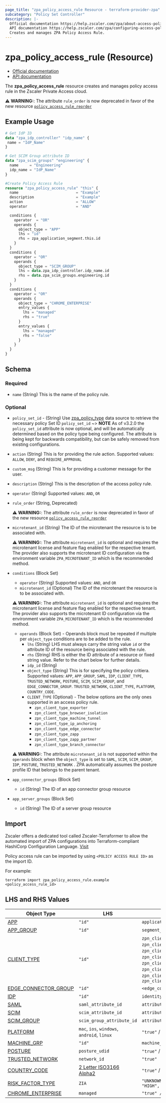 ```yaml
---
page_title: "zpa_policy_access_rule Resource - terraform-provider-zpa"
subcategory: "Policy Set Controller"
description: |-
  Official documentation https://help.zscaler.com/zpa/about-access-policy
  API documentation https://help.zscaler.com/zpa/configuring-access-policies-using-api
  Creates and manages ZPA Policy Access Rule.
---
```


# zpa_policy_access_rule (Resource)

* [Official documentation](https://help.zscaler.com/zpa/about-access-policy)
* [API documentation](https://help.zscaler.com/zpa/configuring-access-policies-using-api)

The **zpa_policy_access_rule** resource creates and manages policy access rule in the Zscaler Private Access cloud.

  ⚠️ **WARNING:**: The attribute ``rule_order`` is now deprecated in favor of the new resource  [``policy_access_rule_reorder``](zpa_policy_access_rule_reorder.md)

## Example Usage

```terraform
# Get IdP ID
data "zpa_idp_controller" "idp_name" {
 name = "IdP_Name"
}

# Get SCIM Group attribute ID
data "zpa_scim_groups" "engineering" {
  name     = "Engineering"
  idp_name = "IdP_Name"
}

#Create Policy Access Rule
resource "zpa_policy_access_rule" "this" {
  name                          = "Example"
  description                   = "Example"
  action                        = "ALLOW"
  operator                      = "AND"

  conditions {
    operator  = "OR"
    operands {
      object_type = "APP"
      lhs = "id"
      rhs = zpa_application_segment.this.id
    }
  }
  conditions {
    operator = "OR"
    operands {
      object_type = "SCIM_GROUP"
      lhs = data.zpa_idp_controller.idp_name.id
      rhs = data.zpa_scim_groups.engineering.id
    }
  }
  conditions {
    operator = "OR"
    operands {
      object_type = "CHROME_ENTERPRISE"
      entry_values {
        lhs = "managed"
        rhs = "true"
      }
      entry_values {
        lhs = "managed"
        rhs = "false"
      }
    }
  }
}
```

## Schema

### Required

- `name` (String) This is the name of the policy rule.

### Optional

- `policy_set_id` - (String) Use [zpa_policy_type](https://registry.terraform.io/providers/zscaler/zpa/latest/docs/data-sources/zpa_policy_type) data source to retrieve the necessary policy Set ID ``policy_set_id``
    ~> **NOTE** As of v3.2.0 the ``policy_set_id`` attribute is now optional, and will be automatically determined based on the policy type being configured. The attribute is being kept for backwards compatibility, but can be safely removed from existing configurations.
    
- `action` (String) This is for providing the rule action. Supported values: ``ALLOW``, ``DENY``, and ``REQUIRE_APPROVAL``
- `custom_msg` (String) This is for providing a customer message for the user.
- `description` (String) This is the description of the access policy rule.
- `operator` (String) Supported values: ``AND``, ``OR``
- `rule_order` (String, Deprecated)

  ⚠️ **WARNING:**: The attribute ``rule_order`` is now deprecated in favor of the new resource  [``policy_access_rule_reorder``](zpa_policy_access_rule_reorder.md)

- `microtenant_id` (String) The ID of the microtenant the resource is to be associated with.

  ⚠️ **WARNING:**: The attribute ``microtenant_id`` is optional and requires the microtenant license and feature flag enabled for the respective tenant. The provider also supports the microtenant ID configuration via the environment variable `ZPA_MICROTENANT_ID` which is the recommended method.

- `conditions` (Block Set) 
  - `operator` (String) Supported values: ``AND``, and ``OR``
  - `microtenant_id` (Optional) The ID of the microtenant the resource is to be associated with.

  ⚠️ **WARNING:**: The attribute ``microtenant_id`` is optional and requires the microtenant license and feature flag enabled for the respective tenant. The provider also supports the microtenant ID configuration via the environment variable `ZPA_MICROTENANT_ID` which is the recommended method.

  - `operands` (Block Set)  - Operands block must be repeated if multiple per `object_type` conditions are to be added to the rule.
    - `lhs` (String) LHS must always carry the string value ``id`` or the attribute ID of the resource being associated with the rule.
    - `rhs` (String) RHS is either the ID attribute of a resource or fixed string value. Refer to the chart below for further details.
    - `idp_id` (String)
    - `object_type` (String) This is for specifying the policy critiera. Supported values: `APP`, `APP_GROUP`, `SAML`, `IDP`, `CLIENT_TYPE`, `TRUSTED_NETWORK`, `POSTURE`, `SCIM`, `SCIM_GROUP`, and `EDGE_CONNECTOR_GROUP`. `TRUSTED_NETWORK`, `CLIENT_TYPE`, `PLATFORM`, `COUNTRY_CODE`.
    - `CLIENT_TYPE` (Optional) - The below options are the only ones supported in an access policy rule.
      - `zpn_client_type_exporter`
      - `zpn_client_type_browser_isolation`
      - `zpn_client_type_machine_tunnel`
      - `zpn_client_type_ip_anchoring`
      - `zpn_client_type_edge_connector`
      - `zpn_client_type_zapp`
      - `zpn_client_type_zapp_partner`
      - `zpn_client_type_branch_connector`

  ⚠️ **WARNING:**: The attribute ``microtenant_id`` is not supported within the `operands` block when the `object_type` is set to `SAML`, `SCIM`, `SCIM_GROUP`, `IDP`, `POSTURE`, `TRUSTED_NETWORK` . ZPA automatically assumes the posture profile ID that belongs to the parent tenant.

- `app_connector_groups` (Block Set)
  * `id` (String) The ID of an app connector group resource

- `app_server_groups` (Block Set)
  * `id` (String) The ID of a server group resource

## Import

Zscaler offers a dedicated tool called Zscaler-Terraformer to allow the automated import of ZPA configurations into Terraform-compliant HashiCorp Configuration Language.
[Visit](https://github.com/zscaler/zscaler-terraformer)

Policy access rule can be imported by using `<POLICY ACCESS RULE ID>` as the import ID.

For example:

```shell
terraform import zpa_policy_access_rule.example <policy_access_rule_id>
```

## LHS and RHS Values

| Object Type | LHS| RHS
|----------|-----------|----------
| [APP](https://registry.terraform.io/providers/zscaler/zpa/latest/docs/resources/zpa_application_segment) | ``"id"`` | ``application_segment_id`` |
| [APP_GROUP](https://registry.terraform.io/providers/zscaler/zpa/latest/docs/resources/zpa_segment_group) | ``"id"`` | ``segment_group_id``|
| [CLIENT_TYPE](https://registry.terraform.io/providers/zscaler/zpa/latest/docs/data-sources/zpa_access_policy_client_types) | ``"id"`` | ``zpn_client_type_zappl``, ``zpn_client_type_exporter``, ``zpn_client_type_browser_isolation``, ``zpn_client_type_ip_anchoring``, ``zpn_client_type_edge_connector``, ``zpn_client_type_branch_connector``,  ``zpn_client_type_zapp_partner``, ``zpn_client_type_zapp``  |
| [EDGE_CONNECTOR_GROUP](https://registry.terraform.io/providers/zscaler/zpa/latest/docs/data-sources/zpa_cloud_connector_group) | ``"id"`` | ``<edge_connector_id>`` |
| [IDP](https://registry.terraform.io/providers/zscaler/zpa/latest/docs/data-sources/zpa_idp_controller) | ``"id"`` | ``identity_provider_id`` |
| [SAML](https://registry.terraform.io/providers/zscaler/zpa/latest/docs/data-sources/zpa_saml_attribute) | ``saml_attribute_id``  | ``attribute_value_to_match`` |
| [SCIM](https://registry.terraform.io/providers/zscaler/zpa/latest/docs/data-sources/zpa_scim_attribute_header) | ``scim_attribute_id``  | ``attribute_value_to_match``  |
| [SCIM_GROUP](https://registry.terraform.io/providers/zscaler/zpa/latest/docs/data-sources/zpa_scim_groups) | ``scim_group_attribute_id``  | ``attribute_value_to_match``  |
| [PLATFORM](https://registry.terraform.io/providers/zscaler/zpa/latest/docs/resources/zpa_policy_access_rule) | ``mac``, ``ios``, ``windows``, ``android``, ``linux`` | ``"true"`` / ``"false"`` |
| [MACHINE_GRP](https://registry.terraform.io/providers/zscaler/zpa/latest/docs/data-sources/zpa_machine_group) | ``"id"`` | ``machine_group_id`` |
| [POSTURE](https://registry.terraform.io/providers/zscaler/zpa/latest/docs/data-sources/zpa_posture_profile) | ``posture_udid``  | ``"true"`` / ``"false"`` |
| [TRUSTED_NETWORK](https://registry.terraform.io/providers/zscaler/zpa/latest/docs/data-sources/zpa_trusted_network) | ``network_id``  | ``"true"`` |
| [COUNTRY_CODE](https://registry.terraform.io/providers/zscaler/zpa/latest/docs/data-sources/zpa_access_policy_platforms) | [2 Letter ISO3166 Alpha2](https://en.wikipedia.org/wiki/List_of_ISO_3166_country_codes)  | ``"true"`` / ``"false"`` |
| [RISK_FACTOR_TYPE](https://registry.terraform.io/providers/zscaler/zpa/latest/docs/resources/zpa_policy_access_rule) | ``ZIA``  | ``"UNKNOWN", "LOW", "MEDIUM", "HIGH", "CRITICAL"`` |
| [CHROME_ENTERPRISE](https://registry.terraform.io/providers/zscaler/zpa/latest/docs/resources/zpa_policy_access_rule) | ``managed``  | ``"true" / "false"`` |

